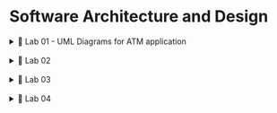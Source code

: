 # Software Architecture and Design

<details>
<summary>🚀 Lab 01 - UML Diagrams for ATM application</summary>
<details style="margin-left: 20px">
    <summary>⭐ Use case diagram</summary>

![Use case diagram](./Lab01/UseCase.bmp 'Use case diagram')

</details>

<details style="margin-left: 20px">
    <summary>⭐ Activity diagram</summary>

<details style="margin-left: 30px">
<summary>- Authenticate activity diagram</summary>

![Authenticate activity diagram](./Lab01/AuthenticateActivity.bmp 'Authenticate activity diagram')

</details>

<details style="margin-left: 30px">
<summary>- Withdraw activity diagram</summary>

![Withdraw activity diagram](./Lab01/WithdrawActivity.bmp 'Withdraw activity diagram')

</details>

</details>

<details style="margin-left: 20px">
    <summary>⭐ Sequence diagram</summary>

<details style="margin-left: 30px">
<summary>- Authenticate sequence diagram</summary>

![Authenticate sequence diagram](./Lab01/AuthenticateSequence.bmp 'Authenticate sequence diagram')

</details>

<details style="margin-left: 30px">
<summary>- Withdraw sequence diagram</summary>

![Withdraw sequence diagram](./Lab01/WithdrawSequencebmp.bmp 'Withdraw sequence diagram')

</details>

</details>

<details style="margin-left: 20px">
    <summary>⭐ State chart diagram</summary>

![State chart diagram](./Lab01/StateChartDiagram.bmp 'State chart diagram')

</details>

<details style="margin-left: 20px">
    <summary>⭐ Class diagram</summary>

![Class diagram](./Lab01/ClassDiagram.bmp 'Class diagram')

</details>

<details style="margin-left: 20px">
    <summary>⭐ Object diagram</summary>

![Object diagram](./Lab01/ObjectDiagram.bmp 'Object diagram')

</details>

<details style="margin-left: 20px">
    <summary>⭐ Component diagram</summary>

![Component diagram](./Lab01/ComponentDiagram.bmp 'Component diagram')

</details>

<details style="margin-left: 20px">
    <summary>⭐ Package diagram</summary>

![Package diagram](./Lab01/PackageDiagram.bmp 'Package diagram')

</details>

<details style="margin-left: 20px">
    <summary>⭐ Deployment diagram</summary>

![Deployment diagram](./Lab01/DeploymentDiagram.bmp 'Deployment diagram')

</details>
</details>

<br />

<details>
<summary>🚀 Lab 02</summary>

<details style="margin-left: 20px">
    <summary>⭐ Read java file</summary>

![Parser file](./Lab02/demo/parseFile.png 'Parser file')

</details>

<details style="margin-left: 20px">
    <summary>⭐ Read folder</summary>

![Parser folder](./Lab02/demo/parseFolder.png 'Parser folder')

</details>

<details style="margin-left: 20px">
    <summary>⭐ Reflection class</summary>

![Reflection](./Lab02/demo/reflection.png 'Reflection')

</details>

</details>

<br />

<details>
<summary>🚀 Lab 03</summary>

<details style="margin-left: 20px">
    <summary>⭐ Requirement</summary>

![Requirement](./Lab03/demo/requirement.png 'Requirement')

</details>

<details style="margin-left: 20px">
    <summary>⭐ Package Name</summary>

![Package Name](./Lab03/demo/01_PackageName.png 'Package Name')

</details>

<details style="margin-left: 20px">
    <summary>⭐ Class Name</summary>

![Class Name](./Lab03/demo/02_ClassName.png 'Class Name')

</details>

<details style="margin-left: 20px">
    <summary>⭐ Comment Of Class</summary>

![Comment Of Class](./Lab03/demo/03_CommentOfClass.png 'Comment Of Class')

</details>

<details style="margin-left: 20px">
    <summary>⭐ Field Name</summary>

![Field Name](./Lab03/demo/04_FieldName.png 'Field Name')

</details>

<details style="margin-left: 20px">
    <summary>⭐ Constant</summary>

![Constant](./Lab03/demo/05_Constant.png 'Constant')

</details>

<details style="margin-left: 20px">
    <summary>⭐ Method Name</summary>

![Method Name](./Lab03/demo/06_MethodName_01.png 'Method Name')
![Method Name](./Lab03/demo/06_MethodName_02.png 'Method Name')

</details>

<details style="margin-left: 20px">
    <summary>⭐ Comment Of Method</summary>

![Comment Of Method](./Lab03/demo/07_CommentOfMethod_01.png 'Comment Of Method')
![Comment Of Method](./Lab03/demo/07_CommentOfMethod_02.png 'Comment Of Method')

</details>
</details>

<br />

<details>
<summary>🚀 Lab 04</summary>

<details style="margin-left: 20px">
    <summary>⭐ Requirement</summary>

![Code](./Lab04/demo/requirement.png 'Code')

</details>

<details style="margin-left: 20px">
    <summary>⭐ Result</summary>
    - Analyze project, calculate distance from main sequence and calculate dependency measure using JDepend
    <br />
    - Generate reports automatically with Jdepend-ui
    </details>

<details style="margin-left: 20px">
    <summary>⭐ Code</summary>

![Code](./Lab04/demo/code.png 'Code')

</details>

<details style="margin-left: 20px">
    <summary>⭐ Example result</summary>

![Code](./Lab04/demo/result.jpeg 'Code')

</details>
</details>
